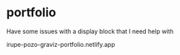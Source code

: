# portfolio
Have some issues with a display block that I need help with



irupe-pozo-graviz-portfolio.netlify.app
